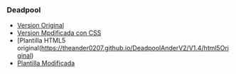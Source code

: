 ### Deadpool
* [Version Original](https://theander0207.github.io/DeadpoolAnderV2/V0/DeadpoolAnderV0)
* [Version Mpdificada con CSS](https://theander0207.github.io/DeadpoolAnderV2/V1/DeadpoolAnderv1)
* [Plantilla HTML5 original(https://theander0207.github.io/DeadpoolAnderV2/V1.4/html5Original)
* [Plantilla Modificada](https://theander0207.github.io/DeadpoolAnderV2/v2/html5Deadpool)
